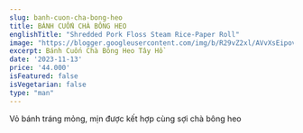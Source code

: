 ```yaml
---
slug: banh-cuon-cha-bong-heo
title: BÁNH CUỐN CHÀ BÔNG HEO
englishTitle: "Shredded Pork Floss Steam Rice-Paper Roll"
image: "https://blogger.googleusercontent.com/img/b/R29vZ2xl/AVvXsEipovDVo01Vj6GgbPa5KJgClQI5R8YDVBuQw1kt35phYc_vejSCAGaqSQav7cDI-VZ1QxpydcqL4dh8qRTdJ8vKkm_hdnpAZpcbD4WnpjzxT6GqDONWXz3VEe8NAEDiur6J-INwNU2HlFjrBr1gHGrwn30SD6f2i-HK_TM3zxmCGbUIlA/s1600/NhanChaBongHeo.jpg"
excerpt: Bánh Cuốn Chà Bông Heo Tây Hồ 
date: '2023-11-13'
price: '44.000'
isFeatured: false
isVegetarian: false
type: "man"
---
```

Vỏ bánh tráng mỏng, mịn được kết hợp cùng sợi chà bông heo

